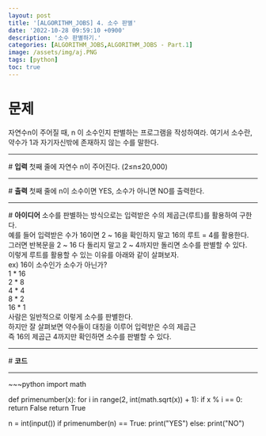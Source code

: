 ```yaml
---
layout: post
title: '[ALGORITHM_JOBS] 4. 소수 판별'
date: '2022-10-28 09:59:10 +0900'
description: '소수 판별하기.'
categories: [ALGORITHM_JOBS,ALGORITHM_JOBS - Part.1]
image: /assets/img/aj.PNG
tags: [python]
toc: true
---
```

# <b>문제</b>
자연수n이 주어질 때, n 이 소수인지 판별하는 프로그램을 작성하여라. 여기서 소수란, 약수가 1과 자기자신밖에 존재하지 않는 수를 말한다.
<hr>
# <b>입력</b>
첫째 줄에 자연수 n이 주어진다. (2≤n≤20,000)
<hr>
# <b>출력</b>
첫째 줄에 n이 소수이면 YES, 소수가 아니면 NO를 출력한다.
<hr>
# <b>아이디어</b>
소수를 판별하는 방식으로는 입력받은 수의 제곱근(루트)를 활용하여 구한다.<br>
예를 들어 입력받은 수가 16이면 2 ~ 16을 확인하지 말고 16의 루트 = 4를 활용한다.<br>
그러면 반복문을 2 ~ 16 다 돌리지 말고 2 ~ 4까지만 돌리면 소수를 판별할 수 있다.<br>
이렇게 루트를 활용할 수 있는 이유를 아래와 같이 살펴보자.<br>
ex) 16이 소수인가 소수가 아닌가?<br>
1 * 16<br>
2 * 8<br>
4 * 4<br>
8 * 2<br>
16 * 1<br>
사람은 일반적으로 이렇게 소수를 판별한다.<br> 하지만 잘 살펴보면 약수들이 대칭을 이루어 입력받은 수의 제곱근<br>
즉 16의 제곱근 4까지만 확인하면 소수를 판별할 수 있다.

<hr>
# <b>코드</b>
<hr>
~~~python
import math

def primenumber(x):
    for i in range(2, int(math.sqrt(x)) + 1):
        if x % i == 0:
            return False
    return True

n = int(input())
if primenumber(n) == True:
    print("YES")
else:
    print("NO")
~~~